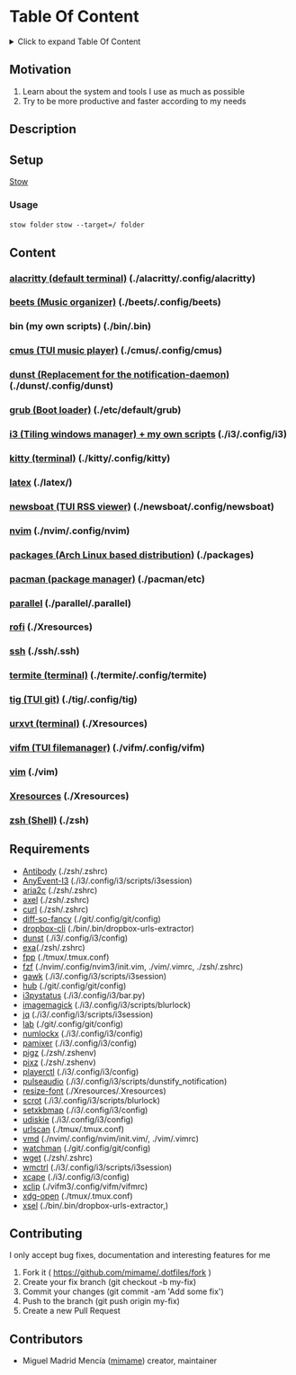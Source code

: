 # Table Of Content

<details>
<summary>Click to expand Table Of Content</summary>
<ul>
    <li><a href="#table-of-content">Table Of Content</a></li>
    <li><a href="#motivation">Motivation</a></li>
    <li><a href="#description">Description</a></li>
    <li><a href="#setup">Setup</a><ul>
      <li><a href="#usage">Usage</a></li>
    </ul></li>
    <li><a href="#content">Content</a><ul>
      <li><a href="#alacritty-default-terminal-alacrittyconfigalacritty">alacritty (default terminal) (./alacritty/.config/alacritty)</a></li>
      <li><a href="#beets-music-organizer-beetsconfigbeets">beets (Music organizer) (./beets/.config/beets)</a></li>
      <li><a href="#bin-my-own-scripts-binbin">bin (my own scripts) (./bin/.bin)</a></li>
      <li><a href="#cmus-tui-music-player-cmusconfigcmus">cmus (TUI music player) (./cmus/.config/cmus)</a></li>
      <li><a href="#dunst-replacement-for-the-notification-daemon-dunstconfigdunst">dunst (Replacement for the notification-daemon) (./dunst/.config/dunst)</a></li>
      <li><a href="#grub-boot-loader-etcdefaultgrub">grub (Boot loader) (./etc/default/grub)</a></li>
      <li><a href="#i3-tiling-windows-manager--my-own-scripts-i3configi3">i3 (Tiling windows manager) + my own scripts (./i3/.config/i3)</a></li>
      <li><a href="#kitty-terminal-kittyconfigkitty">kitty (terminal) (./kitty/.config/kitty)</a></li>
      <li><a href="#latex-latex">latex (./latex/)</a></li>
      <li><a href="#newsboat-tui-rss-viewer-newsboatconfignewsboat">newsboat (TUI RSS viewer) (./newsboat/.config/newsboat)</a></li>
      <li><a href="#nvim-nvimconfignvim">nvim (./nvim/.config/nvim)</a></li>
      <li><a href="#packages-arch-linux-based-distribution-packages">packages (Arch Linux based distribution) (./packages)</a></li>
      <li><a href="#pacman-package-manager-pacmanetc">pacman (package manager) (./pacman/etc)</a></li>
      <li><a href="#parallel-parallelparallel">parallel (./parallel/.parallel)</a></li>
      <li><a href="#rofi-xresources">rofi (./Xresources)</a></li>
      <li><a href="#ssh-sshssh">ssh (./ssh/.ssh)</a></li>
      <li><a href="#termite-terminal-termiteconfigtermite">termite (terminal) (./termite/.config/termite)</a></li>
      <li><a href="#tig-tui-git-tigconfigtig">tig (TUI git) (./tig/.config/tig)</a></li>
      <li><a href="#urxvt-terminal-xresources">urxvt (terminal) (./Xresources)</a></li>
      <li><a href="#vifm-tui-filemanager-vifmconfigvifm">vifm (TUI filemanager) (./vifm/.config/vifm)</a></li>
      <li><a href="#vim-vim">vim (./vim)</a></li>
      <li><a href="#xresources-xresources">Xresources (./Xresources)</a></li>
      <li><a href="#zsh-shell-zsh">zsh (Shell) (./zsh)</a></li>
    </ul></li>
    <li><a href="#requirements">Requirements</a></li>
    <li><a href="#contributing">Contributing</a></li>
    <li><a href="#contributors">Contributors</a></li>
  </ul></li>
</ul>
</details>

## Motivation
1. Learn about the system and tools I use as much as possible
1. Try to be more productive and faster according to my needs

<!-- Personal dotfiles -->

## Description

## Setup

[Stow](https://www.gnu.org/software/stow/)

### Usage

`stow folder`
`stow --target=/ folder`

## Content

### [alacritty (default terminal)](https://github.com/jwilm/alacritty) (./alacritty/.config/alacritty)

### [beets (Music organizer)](http://beets.io/) (./beets/.config/beets)

### bin (my own scripts) (./bin/.bin)

### [cmus (TUI music player)](https://cmus.github.io/) (./cmus/.config/cmus)

### [dunst (Replacement for the notification-daemon)](https://dunst-project.org/) (./dunst/.config/dunst)

### [grub (Boot loader)](https://www.gnu.org/software/grub/) (./etc/default/grub)

### [i3 (Tiling windows manager) + my own scripts](https://i3wm.org/) (./i3/.config/i3)

### [kitty (terminal)](https://sw.kovidgoyal.net/kitty/) (./kitty/.config/kitty)

### [latex](https://www.latex-project.org/) (./latex/)

### [newsboat (TUI RSS viewer)](https://newsboat.org/) (./newsboat/.config/newsboat)

### [nvim](https://neovim.io/) (./nvim/.config/nvim)

### [packages (Arch Linux based distribution)](https://manjaro.org/) (./packages)

### [pacman (package manager)](https://manjaro.org/) (./pacman/etc)

### [parallel](https://www.gnu.org/software/parallel/) (./parallel/.parallel)

### [rofi](https://github.com/DaveDavenport/rofi) (./Xresources)

### [ssh](https://www.openssh.com/) (./ssh/.ssh)

### [termite (terminal)](https://github.com/thestinger/termite) (./termite/.config/termite)

### [tig (TUI git)](https://jonas.github.io/tig/) (./tig/.config/tig)

### [urxvt (terminal)](http://software.schmorp.de/pkg/rxvt-unicode.html) (./Xresources)

### [vifm (TUI filemanager)](https://vifm.info/) (./vifm/.config/vifm)

### [vim](https://www.vim.org/) (./vim)

### [Xresources](https://wiki.archlinux.org/index.php/x_resources) (./Xresources)

### [zsh (Shell)](http://www.zsh.org/) (./zsh)

## Requirements
- [Antibody](https://getantibody.github.io/) (./zsh/.zshrc)
- [AnyEvent-I3](https://github.com/i3/i3/tree/next/AnyEvent-I3) (./i3/.config/i3/scripts/i3session)
- [aria2c](https://github.com/aria2/aria2) (./zsh/.zshrc)
- [axel](https://github.com/axel-download-accelerator/axel) (./zsh/.zshrc)
- [curl](https://github.com/curl/curl) (./zsh/.zshrc)
- [diff-so-fancy](https://github.com/so-fancy/diff-so-fancy) (./git/.config/git/config)
- [dropbox-cli](https://www.dropbox.com/) (./bin/.bin/dropbox-urls-extractor)
- [dunst](https://dunst-project.org/) (./i3/.config/i3/config)
- [exa](https://the.exa.website/)(./zsh/.zshrc)
- [fpp](http://facebook.github.io/PathPicker/) (./tmux/.tmux.conf)
- [fzf](https://github.com/junegunn/fzf) (./nvim/.config/nvim3/init.vim, ./vim/.vimrc, ./zsh/.zshrc)
- [gawk](https://www.gnu.org/software/gawk/) (./i3/.config/i3/scripts/i3session)
- [hub](https://hub.github.com/) (./git/.config/git/config)
- [i3pystatus](https://github.com/enkore/i3pystatus) (./i3/.config/i3/bar.py)
- [imagemagick](https://www.imagemagick.org/script/index.php) (./i3/.config/i3/scripts/blurlock)
- [jq](https://stedolan.github.io/jq/) (./i3/.config/i3/scripts/i3session)
- [lab](https://github.com/lighttiger2505/lab) (./git/.config/git/config)
- [numlockx](https://wiki.archlinux.org/index.php/Activating_Numlock_on_Bootup) (./i3/.config/i3/config)
- [pamixer](https://github.com/cdemoulins/pamixer) (./i3/.config/i3/config)
- [pigz](https://zlib.net/pigz/) (./zsh/.zshenv)
- [pixz](https://github.com/vasi/pixz) (./zsh/.zshenv)
- [playerctl](https://github.com/acrisci/playerctl) (./i3/.config/i3/config)
- [pulseaudio](https://github.com/acrisci/playerctl) (./i3/.config/i3/scripts/dunstify_notification)
- [resize-font](https://github.com/simmel/urxvt-resize-font/) (./Xresources/.Xresources)
- [scrot](http://scrot.sourcearchive.com/) (./i3/.config/i3/scripts/blurlock)
- [setxkbmap](https://www.x.org/archive/X11R7.5/doc/man/man1/setxkbmap.1.html) (./i3/.config/i3/config)
- [udiskie](https://github.com/coldfix/udiskie) (./i3/.config/i3/config)
- [urlscan](https://github.com/firecat53/urlscan) (./tmux/.tmux.conf)
- [vmd](https://github.com/yoshuawuyts/vmd) (./nvim/.config/nvim/init.vim/, ./vim/.vimrc)
- [watchman](https://facebook.github.io/watchman/) (./git/.config/git/config)
- [wget](https://www.gnu.org/software/wget/) (./zsh/.zshrc)
- [wmctrl](http://tripie.sweb.cz/utils/wmctrl/) (./i3/.config/i3/scripts/i3session)
- [xcape](https://github.com/alols/xcape) (./i3/.config/i3/config)
- [xclip](https://github.com/astrand/xclip) (./vifm3/.config/vifm/vifmrc)
- [xdg-open](https://www.freedesktop.org/wiki/Software/xdg-utils/) (./tmux/.tmux.conf)
- [xsel](http://www.vergenet.net/~conrad/software/xsel/) (./bin/.bin/dropbox-urls-extractor,)

## Contributing

I only accept bug fixes, documentation and interesting features for me

1. Fork it ( <https://github.com/mimame/.dotfiles/fork> )
1. Create your fix branch (git checkout -b my-fix)
1. Commit your changes (git commit -am 'Add some fix')
1. Push to the branch (git push origin my-fix)
1. Create a new Pull Request

## Contributors

- Miguel Madrid Mencía ([mimame](https://github.com/mimame)) creator, maintainer
